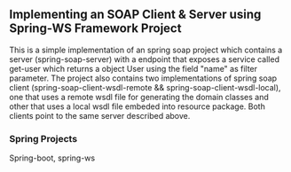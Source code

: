 
## Implementing an SOAP Client & Server using Spring-WS Framework Project

This is a simple implementation of an spring soap project which contains a server (spring-soap-server) with a endpoint that exposes a service called get-user which returns a object User using the field "name" as filter parameter.
The project also contains two implementations of spring soap client (spring-soap-client-wsdl-remote && spring-soap-client-wsdl-local), one that uses a remote wsdl file for generating the domain classes and other that uses a local wsdl file embeded into resource package. Both clients point to the same server described above.

### Spring Projects
 
 Spring-boot, spring-ws




